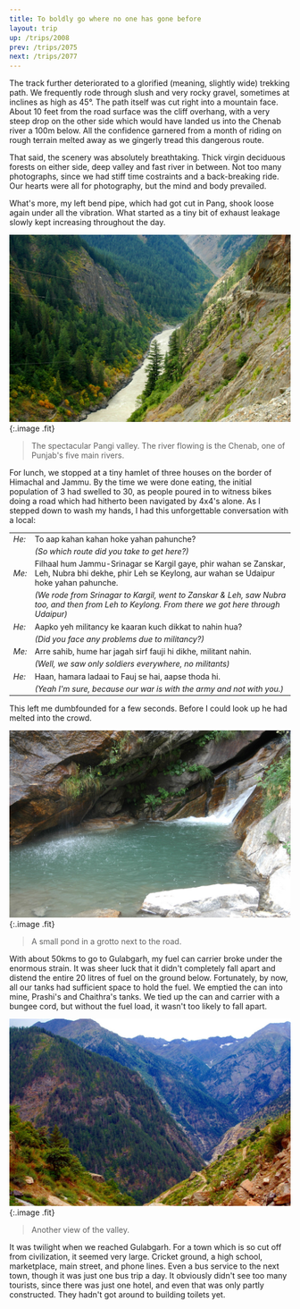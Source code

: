 ```yaml
---
title: To boldly go where no one has gone before
layout: trip
up: /trips/2008
prev: /trips/2075
next: /trips/2077
---
```


The track further deteriorated to a glorified (meaning,             slightly wide) trekking path. We frequently rode through slush             and very rocky gravel, sometimes at inclines as high as 45&deg;.             The path itself was cut right into a mountain face. About 10             feet from the road surface was the cliff overhang, with a very             steep drop on the other side which would have landed us into the             Chenab river a 100m below. All the confidence garnered from a             month of riding on rough terrain melted away as we gingerly             tread this dangerous route.

That said, the scenery was absolutely breathtaking. Thick             virgin deciduous forests on either side, deep valley and fast             river in between. Not too many photographs, since we had stiff             time costraints and a back-breaking ride. Our hearts were all             for photography, but the mind and body prevailed.

What's more, my left bend pipe, which had got cut in Pang,             shook loose again under all the vibration. What started as a             tiny bit of exhaust leakage slowly kept increasing throughout             the day.

![DSC_0371.JPG](/images/photos/DSC_0371.JPG 'DSC_0371.JPG'){:.image .fit}

>  The spectacular Pangi valley. The river flowing             is the Chenab, one of Punjab's five main rivers. 

For lunch, we stopped at a tiny hamlet of three houses on the             border of Himachal and Jammu. By the time we were done eating,             the initial population of 3 had swelled to 30, as people poured             in to witness bikes doing a road which had hitherto been             navigated by 4x4's alone. As I stepped down to wash my hands, I             had this unforgettable conversation with a local:

| | |
|:-|:-|
_He:_ | To aap kahan kahan hoke yahan pahunche?
|  | _(So which route did you take to get here?)_
_Me:_ | Filhaal hum Jammu-Srinagar se Kargil gaye, phir wahan                   se Zanskar, Leh, Nubra bhi dekhe, phir Leh se Keylong, aur                   wahan se Udaipur hoke yahan pahunche.
| | _(We rode from Srinagar to Kargil, went to Zanskar &amp;                   Leh, saw Nubra too, and then from Leh to Keylong. From                   there we got here through Udaipur)_
_He:_ | Aapko yeh militancy ke kaaran kuch dikkat to nahin hua?
| | _(Did you face any problems due to militancy?)_
_Me:_ | Arre sahib, hume har jagah sirf fauji hi dikhe,                   militant nahin.
| | _(Well, we saw only soldiers everywhere, no                   militants)_
_He:_ | Haan, hamara ladaai to Fauj se hai, aapse thoda                   hi.
| | _(Yeah I'm sure, because our war is with the army and                   not with you.)_

This left me dumbfounded for a few seconds. Before I could             look up he had melted into the crowd.

![DSC_0372.JPG](/images/photos/DSC_0372.JPG 'DSC_0372.JPG'){:.image .fit}

>  A small pond in a grotto next to the road. 

With about 50kms to go to Gulabgarh, my fuel can carrier broke             under the enormous strain. It was sheer luck that it didn't             completely fall apart and distend the entire 20 litres of fuel             on the ground below. Fortunately, by now, all our tanks had             sufficient space to hold the fuel. We emptied the can into mine,             Prashi's and Chaithra's tanks. We tied up the can and carrier             with a bungee cord, but without the fuel load, it wasn't too             likely to fall apart.

![DSC_0373.JPG](/images/photos/DSC_0373.JPG 'DSC_0373.JPG'){:.image .fit}

>  Another view of the valley. 

It was twilight when we reached Gulabgarh. For a town which is             so cut off from civilization, it seemed very large. Cricket             ground, a high school, marketplace, main street, and phone             lines. Even a bus service to the next town, though it was just             one bus trip a day. It obviously didn't see too many tourists,             since there was just one hotel, and even that was only partly             constructed. They hadn't got around to building toilets yet.


